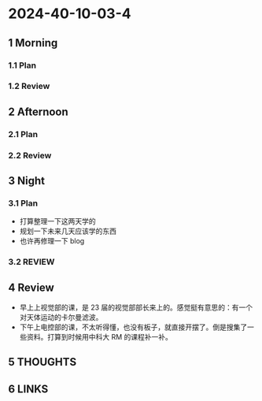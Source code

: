 # 2024-40-10-03-4

## 1 Morning

### 1.1 Plan

### 1.2 Review

## 2 Afternoon

### 2.1 Plan

### 2.2 Review

## 3 Night

### 3.1 Plan

- 打算整理一下这两天学的
- 规划一下未来几天应该学的东西
- 也许再修理一下 blog

### 3.2 REVIEW

## 4 Review

- 早上上视觉部的课，是 23 届的视觉部部长来上的。感觉挺有意思的：有一个对天体运动的卡尔曼滤波。
- 下午上电控部的课，不太听得懂，也没有板子，就直接开摆了。倒是搜集了一些资料。打算到时候用中科大 RM 的课程补一补。

## 5 THOUGHTS

## 6 LINKS
